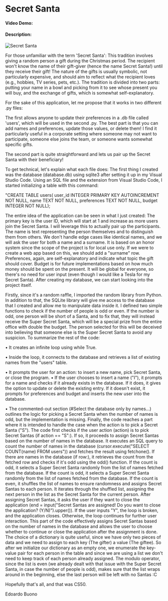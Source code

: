 # Secret Santa
#### Video Demo:  <URL HERE>
#### Description:
![Secret Santa](https://img.freepik.com/free-vector/hand-drawn-secret-santa-illustration_23-2149162315.jpg)

For those unfamiliar with the term 'Secret Santa': This tradition involves giving a random person a gift during the Christmas period. The recipient won't know the name of their gift-giver (hence the name Secret Santa!) until they receive their gift! The nature of the gifts is usually symbolic, not particularly expensive, and should aim to reflect what the recipient loves (e.g., hobbies, TV series, pets, etc.). The tradition is divided into two parts: putting your name in a bowl and picking from it to see whose present you will buy, and the exchange of gifts, which is somewhat self-explanatory.

For the sake of this application, let me propose that it works in two different .py files:

The first allows anyone to update their preferences in a .db file called 'users', which will be used in the second .py. The best part is that you can add names and preferences, update those values, or delete them! I find it particularly useful in a corporate setting where someone may not want to participate, someone else joins the team, or someone wants somewhat specific gifts.

The second part is quite straightforward and lets us pair up the Secret Santa with their beneficiary!

To get technical, let's explain what each file does: The first thing I created was the database (database.db) using sqlite3 after setting it up in my Visual Studio Code. Using an SQL file and the extension from Visual Studio Code, I started initializing a table with this command:

"CREATE TABLE users( user_id INTEGER PRIMARY KEY AUTOINCREMENT NOT NULL, name TEXT NOT NULL, preferences TEXT NOT NULL, budget INTEGER NOT NULL);

The entire idea of the application can be seen in what I just created: The primary key is the user ID, which will start at 1 and increase as more users join the Secret Santa. I will leverage this to actually pair up the participants. The name is text representing the person themselves and to distinguish them from others. We don't handle edge cases like identical names, and we will ask the user for both a name and a surname. It is based on an honor system since the scope of the project is for local use only. If we were to create a web app based on this, we should add a "surname" row. Preferences, again, are self-explanatory and indicate what topic the gift should cover. Budget is for future implementations based on how much money should be spent on the present. It will be global for everyone, so there's no need for user input (even though I would like a Tesla for my Secret Santa). After creating my database, we can start looking into the project itself.

Firstly, since it's a random raffle, I imported the random library from Python. In addition to that, the SQLite library will give me access to the database that I created and allow me to manipulate data inside it. I defined two simple functions to check if the number of people is odd or even. If the number is odd, one person will be short of a Santa, and to fix that, they will instead receive the Super Secret Santa, which will be a special prize from the entire office with double the budget. The person selected for this will be deceived into believing that someone else is the Super Secret Santa to avoid any suspicion. To summarize the rest of the code:

• It creates an infinite loop using while True.

• Inside the loop, it connects to the database and retrieves a list of existing names from the "users" table.

• It prompts the user for an action: to insert a new name, pick Secret Santa, or close the program. • If the user chooses to insert a name ("I"), it prompts for a name and checks if it already exists in the database. If it does, it gives the option to update or delete the existing entry. If it doesn't exist, it prompts for preferences and budget and inserts the new user into the database.

• The commented-out section (#Select the database only by names...) outlines the logic for picking a Secret Santa when the number of names is odd, but the implementation is missing.
Finally, the code reaches a part where it is intended to handle the case when the action is to pick a Secret Santa ("S"). The code first checks if the user action (action) is to pick Secret Santas (if action == "S":). If so, it proceeds to assign Secret Santas based on the number of names in the database. It executes an SQL query to count the number of names in the database (cursor.execute("SELECT COUNT(name) FROM users")) and fetches the result using fetchone(). If there are names in the database (if row:), it retrieves the count from the fetched row and checks if it's odd using the odd() function. If the count is odd, it selects a Super Secret Santa randomly from the list of names fetched from the database. If the count is odd, it selects a Super Secret Santa randomly from the list of names fetched from the database. If the count is even, it shuffles the list of names to ensure randomness and assigns Secret Santas to each person. It iterates through the shuffled list, assigning the next person in the list as the Secret Santa for the current person. After assigning Secret Santas, it asks the user if they want to close the application (end = input("Secret Santas are assigned! Do you want to close the application? (Y/N)").upper()). If the user inputs "Y", the loop is broken, and the application closes. Otherwise, the loop continues for further user interaction. This part of the code effectively assigns Secret Santas based on the number of names in the database and allows the user to choose whether to continue or close the application after the assignment is done. The choice of a dictionary is quite useful, since we have only two pieces of data and we need to assign to each key (The gifter) a value (The giftee). So after we initialize our dictionary as an empty one, we enumerate the key-value pair for each person in the table and since we are using a list we don't need to keep track of each person already assigned. The modulo operator, since the list is even (we already dealt with that issue with the Super Secret Santa, in case the number of people is odd), makes sure that the list wraps around in the beginning, else the last person will be left with no Santas :C

Hopefully that's all, and that was CS50.

Edoardo Buono
